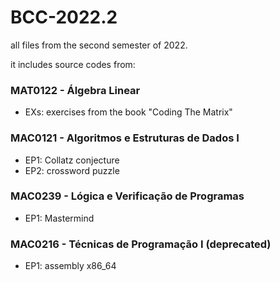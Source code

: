 # BCC-2022.2
all files from the second semester of 2022.

it includes source codes from:

### MAT0122 - Álgebra Linear
* EXs: exercises from the book "Coding The Matrix"
### MAC0121 - Algoritmos e Estruturas de Dados I
* EP1: Collatz conjecture
* EP2: crossword puzzle
### MAC0239 - Lógica e Verificação de Programas
* EP1: Mastermind
### MAC0216 - Técnicas de Programação I (deprecated)
* EP1: assembly x86_64
